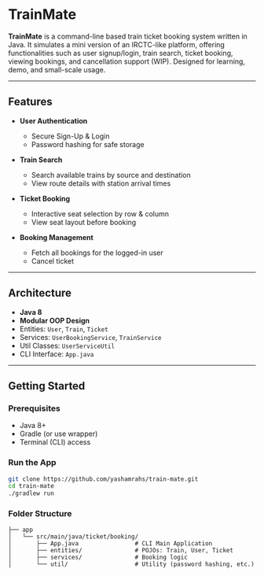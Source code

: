 # TrainMate

**TrainMate** is a command-line based train ticket booking system written in Java. It simulates a mini version of an IRCTC-like platform, offering functionalities such as user signup/login, train search, ticket booking, viewing bookings, and cancellation support (WIP). Designed for learning, demo, and small-scale usage.

---

## Features

-  **User Authentication**
    - Secure Sign-Up & Login
    - Password hashing for safe storage

-  **Train Search**
    - Search available trains by source and destination
    - View route details with station arrival times

-  **Ticket Booking**
    - Interactive seat selection by row & column
    - View seat layout before booking

-  **Booking Management**
    - Fetch all bookings for the logged-in user
    - Cancel ticket

---

## Architecture

- **Java 8**
- **Modular OOP Design**
- Entities: `User`, `Train`, `Ticket`
- Services: `UserBookingService`, `TrainService`
- Util Classes: `UserServiceUtil`
- CLI Interface: `App.java`

---

## Getting Started

### Prerequisites

- Java 8+
- Gradle (or use wrapper)
- Terminal (CLI) access

### Run the App

```bash
git clone https://github.com/yashamrahs/train-mate.git
cd train-mate
./gradlew run
```

### Folder Structure
```
├── app
│   └── src/main/java/ticket/booking/
│       ├── App.java                # CLI Main Application
│       ├── entities/               # POJOs: Train, User, Ticket
│       ├── services/               # Booking logic
│       └── util/                   # Utility (password hashing, etc.)
```